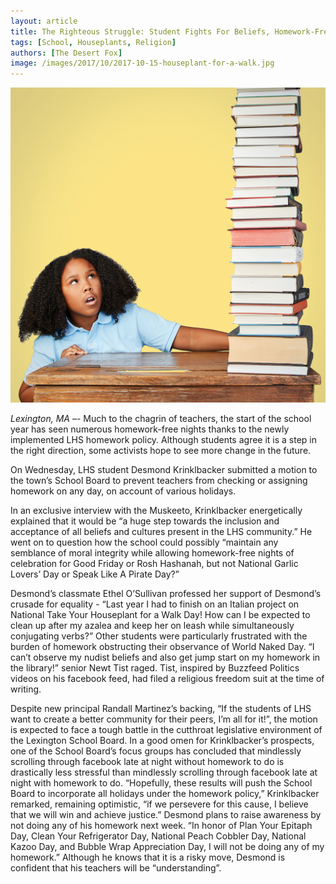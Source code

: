 ```yaml
---
layout: article
title: The Righteous Struggle: Student Fights For Beliefs, Homework-Free Year
tags: [School, Houseplants, Religion]
authors: [The Desert Fox]
image: /images/2017/10/2017-10-15-houseplant-for-a-walk.jpg
---
```

![Krinklbacker inspects the homework he must compelete on Diwali.](/images/2017/10/2017-10-15-tons-of-homework.jpg)

*Lexington, MA* –- Much to the chagrin of teachers, the start of the school year has seen numerous homework-free nights thanks to the newly implemented LHS homework policy. Although students agree it is a step in the right direction, some activists hope to see more change in the future.

On Wednesday, LHS student Desmond Krinklbacker submitted a motion to the town’s School Board to prevent teachers from checking or assigning homework on any day, on account of various holidays.

In an exclusive interview with the Muskeeto, Krinklbacker energetically explained that it would be “a huge step towards the inclusion and acceptance of all beliefs and cultures present in the LHS community.” He went on to question how the school could possibly “maintain any semblance of moral integrity while allowing homework-free nights of celebration for Good Friday or Rosh Hashanah, but not National Garlic Lovers’ Day or Speak Like A Pirate Day?”

Desmond’s classmate Ethel O’Sullivan professed her support of Desmond’s crusade for equality - “Last year I had to finish on an Italian project on National Take Your Houseplant for a Walk Day! How can I be expected to clean up after my azalea and keep her on leash while simultaneously conjugating verbs?” Other students were particularly frustrated with the burden of homework obstructing their observance of World Naked Day. “I can’t observe my nudist beliefs and also get jump start on my homework in the library!” senior Newt Tist raged. Tist, inspired by Buzzfeed Politics videos on his facebook feed, had filed a religious freedom suit at the time of writing.

Despite new principal Randall Martinez’s backing, “If the students of LHS want to create a better community for their peers, I’m all for it!”, the motion is expected to face a tough battle in the cutthroat legislative environment of the Lexington School Board. In a good omen for Krinklbacker’s prospects, one of the School Board’s focus groups has concluded that mindlessly scrolling through facebook late at night without homework to do is drastically less stressful than mindlessly scrolling through facebook late at night with homework to do. “Hopefully, these results will push the School Board to incorporate all holidays under the homework policy,” Krinklbacker remarked, remaining optimistic, “if we persevere for this cause, I believe that we will win and achieve justice.” Desmond plans to raise awareness by not doing any of his homework next week. “In honor of Plan Your Epitaph Day, Clean Your Refrigerator Day, National Peach Cobbler Day, National Kazoo Day, and Bubble Wrap Appreciation Day, I will not be doing any of my homework.” Although he knows that it is a risky move, Desmond is confident that his teachers will be “understanding”.



